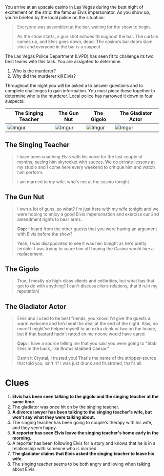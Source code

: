 You arrive at an upscale casino in Las Vegas during the best night of excitement on the strip: the famous Elvis impersonator. As you show up, you're briefed by the local police on the situation:

> Everyone was assembled at the bar, waiting for the show to begin.
>
> As the show starts, a gun shot echoes throughout the bar. The curtain comes up, and Elvis goes down, dead. The casino’s bar doors slam shut and everyone in the bar is a suspect.

The Las Vegas Police Department (LVPD) has seen fit to challenge its two best teams with this task. You are assignted to determine:

1. Who is the murderer?
2. Why did the murderer kill Elvis?

Throughout the night you will be asked a to answer questions and to complete challenges to gain information. You must piece these together to determine who is the murderer. Local police has narrowed it down to four suspects:

| The Singing Teacher                      | The Gun Nut                              | The Gigolo                               | The Gladiator Actor                      |
| ---------------------------------------- | ---------------------------------------- | ---------------------------------------- | ---------------------------------------- |
| ![Imgur](http://i.imgur.com/8mLGnjN.png) | ![Imgur](http://i.imgur.com/1kifNuN.jpg) | ![Imgur](http://i.imgur.com/03IKlsT.png) | ![Imgur](http://i.imgur.com/GsoSzAy.jpg) |

## The Singing Teacher

> I have been coaching Elvis with his voice for the last couple of months, seeing him skyrocket with succes. We do private lessons at my studio and I come here every weekend to critique him and watch him perform. 
>
> I am married to my wife, who's not at the casino tonight.

## The Gun Nut

> I own a lot of guns, so what? I'm just here with my wife tonight and we were hoping to enjoy a good Elvis impersonation and exercise our 2nd amendment rights to bear arms. 
>
> **Cop:** I heard from the other guests that you were having an argument with Elvis before the show?
>
> Yeah, I was disappointed to see it was him tonight as he's pretty terrible. I was trying to scare him off hoping the Casino would hire a replacement.

## The Gigolo

> True, I mostly *do* high-class clients and celibrities, but what has that got to do with anything? I can't discuss client-relations, that'd ruin my reputation!

## The Gladiator Actor

> Elvis and I used to be best friends, you know! I'd give the guests a warm welcome and he'd seal the deal at the end of the night. Alas, no more! I might've helped myself to an extra drink or two on the house, but if that bastard hadn't ratted on me noone would have cared.
>
> **Cop:** I have a source telling me that you said you were going to "Stab Elvis in the back, like Brutus stabbed Caesar."
>
> Damn it Crystal, I trusted you! That's the name of the stripper-source that told you, isn't it? I was just drunk and frustrated, that's all.

# Clues

1. **Elvis has been seen talking to the gigolo and the singing teacher at the same time.**
2. The gladiator was once hit on by the singing teacher.
3. **A divorce lawyer has been talking to the singing teacher's wife, but won't say what they were talking about.**
4. The singing teacher has been going to couple's therapy with his wife, and they seem happy.
5. **A reporter has seen Elvis leave the singing teacher's home early in the morning.**
6. A reporter has been following Elvis for a story and knows that he is in a relationship with someone who is married.
7. **The gladiator claims that Elvis asked the singing teacher to leave his wife.**
8. The singing teacher seems to be both angry and loving when talking about Elvis.
